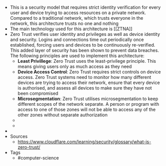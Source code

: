 - This is a security model that requires strict identity verification for every user and device trying to access resources on a private network. Compared to a traditional network, which trusts everyone in the network, this architecture trusts no one and nothing
- The main technology used for this architecture is [[ZTNA]]
- Zero Trust verifies user identity and privileges as well as device identity and security. Logins and connections time out periodically once established, forcing users and devices to be continuously re-verified. This added layer of security has been shown to prevent data breaches. The following principles are used to implement this architecture:
	- **Least Privillege**: Zero Trust uses the least-privilege principle. This means giving users only as much access as they need
	- **Device Access Control**: Zero Trust requires strict controls on device access. Zero Trust systems need to monitor how many different devices are trying to access their network, ensure that every device is authorised, and assess all devices to make sure they have not been compromised
	- **Microsegmentation**: Zero Trust utilises microsegmentation to keep different scopes of the network separate. A person or program with access to one of those zones will not be able to access any of the other zones without separate authorization
	-
	-
-
- Sources
	- https://www.cloudflare.com/learning/security/glossary/what-is-zero-trust/
- Tags
	- #computer-science